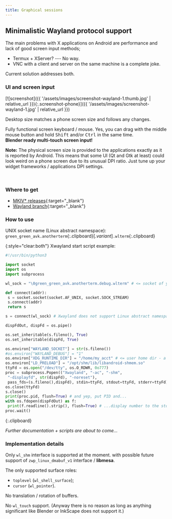 ```yaml
---
title: Graphical sessions
---
```

## Minimalistic Wayland protocol support

The main problems with X applications on Android are performance
and lack of good screen input methods;
* Termux + XServer? --- No way.
* VNC with a client and server on the same machine is a complete joke.

Current solution addresses both.


### UI and screen input

[![screenshot]({{ '/assets/images/screenshot-wayland-1.thumb.jpg' | relative_url }}){:.screenshot-phone}]({{ '/assets/images/screenshot-wayland-1.jpg' | relative_url }})

Desktop size matches a phone screen size and follows any changes.

Fully functional screen keyboard / mouse.
Yes, you can drag with the middle mouse button and hold
<kbd>Shift</kbd> and/or <kbd>Ctrl</kbd> in the same time.
<br/>**Blender ready multi-touch screen input!**

**Note:** The physical screen size is provided to the applications exactly as it is reported by Android.
This means that some UI (Qt and Gtk at least) could look weird on a phone screen
due to its unusual DPI ratio. Just tune up your widget frameworks / applications DPI settings.

<br style="clear:both"/>


### Where to get

* [MKIV\* releases](https://github.com/green-green-avk/AnotherTerm/releases){:target="_blank"}
* [Wayland branch](https://github.com/green-green-avk/AnotherTerm/tree/Wayland){:target="_blank"}


### How to use

UNIX socket name (Linux abstract namespace):<br/>`green_green_avk.anotherterm`{:.clipboard}[.*variant*]`.wlterm`{:.clipboard}

{:style="clear:both"}
Xwayland start script example:
```python
#!/usr/bin/python3

import socket
import os
import subprocess

wl_sock = "\0green_green_avk.anotherterm.debug.wlterm" # <= socket of your build variant

def connect(addr):
 s = socket.socket(socket.AF_UNIX, socket.SOCK_STREAM)
 s.connect(addr)
 return s

s = connect(wl_sock) # Xwayland does not support Linux abstract namespace and needs a little help here...

dispFdOut, dispFd = os.pipe()

os.set_inheritable(s.fileno(), True)
os.set_inheritable(dispFd, True)

os.environ["WAYLAND_SOCKET"] = str(s.fileno())
#os.environ["WAYLAND_DEBUG"] = "1"
os.environ["XDG_RUNTIME_DIR"] = "/home/my_acct" # <= user home dir - a good place for Xwayland socket / wl_shm in-memory files (delete-after-open)
os.environ["LD_PRELOAD"] = "/opt/shm/lib/libandroid-shmem.so"
ttyFd = os.open("/dev/tty", os.O_RDWR, 0o777)
proc = subprocess.Popen(("Xwayland", "-ac", "-shm",
 "-displayfd", str(dispFd), "-noreset"),
 pass_fds=(s.fileno(),dispFd), stdin=ttyFd, stdout=ttyFd, stderr=ttyFd) # yep, connect to the controlling TTY directly
os.close(ttyFd)
s.close()
print(proc.pid, flush=True) # and yep, put PID and...
with os.fdopen(dispFdOut) as f:
 print(f.readline().strip(), flush=True) # ...display number to the stdout.
proc.wait()
```
{:.clipboard}

*Further documentation + scripts are about to come...*


### Implementation details

Only `wl_shm` interface is supported at the moment.
with possible future support of `zwp_linux_dmabuf_v1` interface / **libmesa**.

The only supported surface roles:
* `toplevel` (`wl_shell_surface`);
* `cursor` (`wl_pointer`).

No translation / rotation of buffers.

No `wl_touch` support.
(Anyway there is no reason as long as anything significant
like Blender or InkScape does not support it.)
